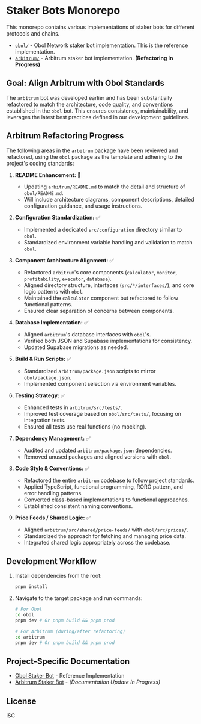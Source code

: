 # Staker Bots Monorepo

This monorepo contains various implementations of staker bots for different protocols and chains.

-   [`obol/`](./obol/) - Obol Network staker bot implementation. This is the reference implementation.
-   [`arbitrum/`](./arbitrum/) - Arbitrum staker bot implementation. **(Refactoring In Progress)**

## Goal: Align Arbitrum with Obol Standards

The `arbitrum` bot was developed earlier and has been substantially refactored to match the architecture, code quality, and conventions established in the `obol` bot. This ensures consistency, maintainability, and leverages the latest best practices defined in our development guidelines.

## Arbitrum Refactoring Progress

The following areas in the `arbitrum` package have been reviewed and refactored, using the `obol` package as the template and adhering to the project's coding standards:

1.  **README Enhancement:** 🔄
    *   Updating `arbitrum/README.md` to match the detail and structure of `obol/README.md`. 
    *   Will include architecture diagrams, component descriptions, detailed configuration guidance, and usage instructions.

2.  **Configuration Standardization:** ✅
    *   Implemented a dedicated `src/configuration` directory similar to `obol`.
    *   Standardized environment variable handling and validation to match `obol`.

3.  **Component Architecture Alignment:** ✅
    *   Refactored `arbitrum`'s core components (`calculator`, `monitor`, `profitability`, `executor`, `database`).
    *   Aligned directory structure, interfaces (`src/*/interfaces/`), and core logic patterns with `obol`.
    *   Maintained the `calculator` component but refactored to follow functional patterns.
    *   Ensured clear separation of concerns between components.

4.  **Database Implementation:** ✅
    *   Aligned `arbitrum`'s database interfaces with `obol`'s.
    *   Verified both JSON and Supabase implementations for consistency.
    *   Updated Supabase migrations as needed.

5.  **Build & Run Scripts:** ✅
    *   Standardized `arbitrum/package.json` scripts to mirror `obol/package.json`.
    *   Implemented component selection via environment variables.

6.  **Testing Strategy:** ✅
    *   Enhanced tests in `arbitrum/src/tests/`.
    *   Improved test coverage based on `obol/src/tests/`, focusing on integration tests.
    *   Ensured all tests use real functions (no mocking).

7.  **Dependency Management:** ✅
    *   Audited and updated `arbitrum/package.json` dependencies.
    *   Removed unused packages and aligned versions with `obol`.

8.  **Code Style & Conventions:** ✅
    *   Refactored the entire `arbitrum` codebase to follow project standards.
    *   Applied TypeScript, functional programming, RORO pattern, and error handling patterns.
    *   Converted class-based implementations to functional approaches.
    *   Established consistent naming conventions.

9.  **Price Feeds / Shared Logic:** ✅
    *   Aligned `arbitrum/src/shared/price-feeds/` with `obol/src/prices/`.
    *   Standardized the approach for fetching and managing price data.
    *   Integrated shared logic appropriately across the codebase.

## Development Workflow

1.  Install dependencies from the root:
    ```bash
    pnpm install
    ```
2.  Navigate to the target package and run commands:
    ```bash
    # For Obol
    cd obol
    pnpm dev # Or pnpm build && pnpm prod

    # For Arbitrum (during/after refactoring)
    cd arbitrum
    pnpm dev # Or pnpm build && pnpm prod
    ```

## Project-Specific Documentation

-   [Obol Staker Bot](./obol/README.md) - Reference Implementation
-   [Arbitrum Staker Bot](./arbitrum/README.md) - *(Documentation Update In Progress)*

## License

ISC 